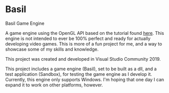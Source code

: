 # Basil
Basil Game Engine

A game engine using the OpenGL API based on the tutorial found [here](https://www.youtube.com/playlist?list=PLlrATfBNZ98dC-V-N3m0Go4deliWHPFwT). This engine is not intended to ever be 100% perfect and ready for actually developing video games. This is more of a fun project for me, and a way to showcase some of my skills and knowledge.

This project was created and developed in Visual Studio Community 2019.

This project includes a game engine (Basil), set to be built as a dll, and a test application (Sandbox), for testing the game engine as I develop it. Currently, this engine only supports Windows. I'm hoping that one day I can expand it to work on other platforms, however.